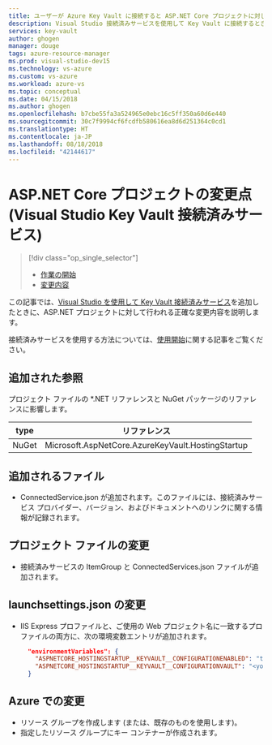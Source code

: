 ```yaml
---
title: ユーザーが Azure Key Vault に接続すると ASP.NET Core プロジェクトに対して行われる変更 | Microsoft Docs
description: Visual Studio 接続済みサービスを使用して Key Vault に接続するときに ASP.NET Core プロジェクトで何が起こるかについて説明します。
services: key-vault
author: ghogen
manager: douge
tags: azure-resource-manager
ms.prod: visual-studio-dev15
ms.technology: vs-azure
ms.custom: vs-azure
ms.workload: azure-vs
ms.topic: conceptual
ms.date: 04/15/2018
ms.author: ghogen
ms.openlocfilehash: b7cbe55fa3a524965e0ebc16c5ff350a60d6e440
ms.sourcegitcommit: 30c7f9994cf6fcdfb580616ea8d6d251364c0cd1
ms.translationtype: HT
ms.contentlocale: ja-JP
ms.lasthandoff: 08/18/2018
ms.locfileid: "42144617"
---
```

# <a name="what-happened-to-my-aspnet-core-project-visual-studio-key-vault-connected-service"></a>ASP.NET Core プロジェクトの変更点 (Visual Studio Key Vault 接続済みサービス)

> [!div class="op_single_selector"]
> - [作業の開始](vs-key-vault-aspnet-core-get-started.md)
> - [変更内容](vs-key-vault-aspnet-core-what-happened.md)

この記事では、[Visual Studio を使用して Key Vault 接続済みサービス](vs-key-vault-add-connected-service.md)を追加したときに、ASP.NET プロジェクトに対して行われる正確な変更内容を説明します。

接続済みサービスを使用する方法については、[使用開始](vs-key-vault-aspnet-core-get-started.md)に関する記事をご覧ください。

## <a name="added-references"></a>追加された参照

プロジェクト ファイルの *.NET リファレンスと NuGet パッケージのリファレンスに影響します。

| type | リファレンス |
| --- | --- |
| NuGet | Microsoft.AspNetCore.AzureKeyVault.HostingStartup |

## <a name="added-files"></a>追加されるファイル

- ConnectedService.json が追加されます。このファイルには、接続済みサービス プロバイダー、バージョン、およびドキュメントへのリンクに関する情報が記録されます。

## <a name="project-file-changes"></a>プロジェクト ファイルの変更

- 接続済みサービスの ItemGroup と ConnectedServices.json ファイルが追加されます。

## <a name="launchsettingsjson-changes"></a>launchsettings.json の変更

- IIS Express プロファイルと、ご使用の Web プロジェクト名に一致するプロファイルの両方に、次の環境変数エントリが追加されます。

    ```json
      "environmentVariables": {
        "ASPNETCORE_HOSTINGSTARTUP__KEYVAULT__CONFIGURATIONENABLED": "true",
        "ASPNETCORE_HOSTINGSTARTUP__KEYVAULT__CONFIGURATIONVAULT": "<your keyvault URL>"
      }
    ```

## <a name="changes-on-azure"></a>Azure での変更

- リソース グループを作成します (または、既存のものを使用します)。
- 指定したリソース グループにキー コンテナーが作成されます。

